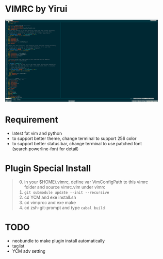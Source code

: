 VIMRC by Yirui
====================
![](screenshot.png)
# Requirement
+ latest fat vim and python
+ to support better theme, change terminal to support 256 color
+ to support better status bar, change terminal to use patched font (search powerline-font for detail)

# Plugin Special Install
> 0. in your $HOME/.vimrc, define var VimConfigPath to this vimrc folder and source vimrc.vim under vimrc
> 1. `git submodule update --init --recursive`
> 2. cd YCM and exe install.sh
> 3. cd vimproc and exe make
> 4. cd zsh-git-prompt and type `cabal build`

# TODO
+ neobundle to make plugin install automatically
+ taglist
+ YCM adv setting


